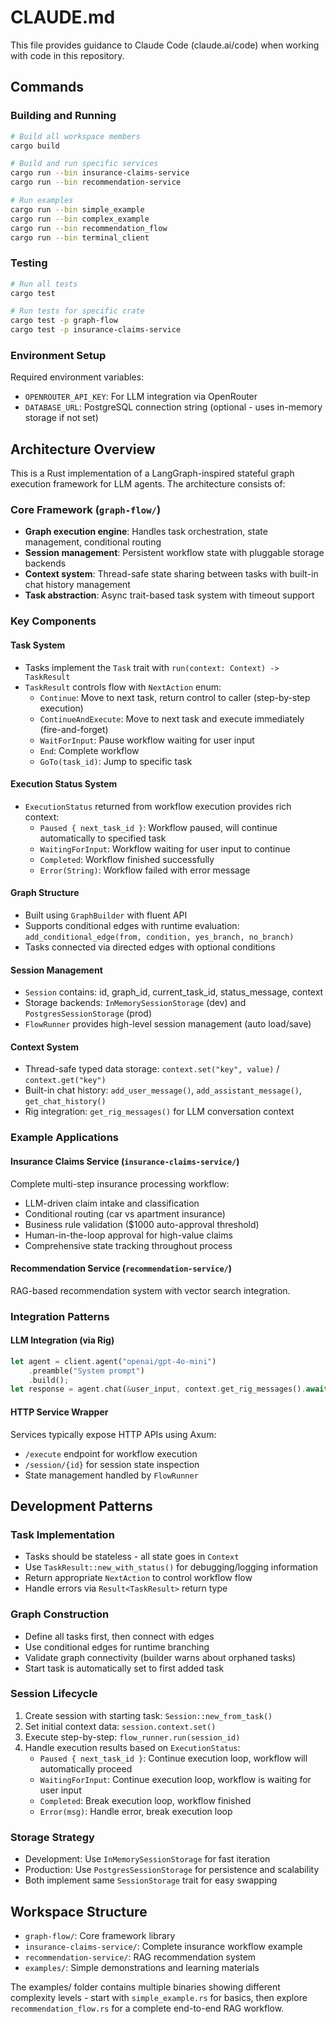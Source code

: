 # CLAUDE.md

This file provides guidance to Claude Code (claude.ai/code) when working with code in this repository.

## Commands

### Building and Running
```bash
# Build all workspace members
cargo build

# Build and run specific services
cargo run --bin insurance-claims-service
cargo run --bin recommendation-service

# Run examples
cargo run --bin simple_example
cargo run --bin complex_example  
cargo run --bin recommendation_flow
cargo run --bin terminal_client
```

### Testing
```bash
# Run all tests
cargo test

# Run tests for specific crate
cargo test -p graph-flow
cargo test -p insurance-claims-service
```

### Environment Setup
Required environment variables:
- `OPENROUTER_API_KEY`: For LLM integration via OpenRouter
- `DATABASE_URL`: PostgreSQL connection string (optional - uses in-memory storage if not set)

## Architecture Overview

This is a Rust implementation of a LangGraph-inspired stateful graph execution framework for LLM agents. The architecture consists of:

### Core Framework (`graph-flow/`)
- **Graph execution engine**: Handles task orchestration, state management, conditional routing
- **Session management**: Persistent workflow state with pluggable storage backends
- **Context system**: Thread-safe state sharing between tasks with built-in chat history management
- **Task abstraction**: Async trait-based task system with timeout support

### Key Components

#### Task System
- Tasks implement the `Task` trait with `run(context: Context) -> TaskResult`
- `TaskResult` controls flow with `NextAction` enum:
  - `Continue`: Move to next task, return control to caller (step-by-step execution)
  - `ContinueAndExecute`: Move to next task and execute immediately (fire-and-forget)
  - `WaitForInput`: Pause workflow waiting for user input
  - `End`: Complete workflow
  - `GoTo(task_id)`: Jump to specific task

#### Execution Status System
- `ExecutionStatus` returned from workflow execution provides rich context:
  - `Paused { next_task_id }`: Workflow paused, will continue automatically to specified task
  - `WaitingForInput`: Workflow waiting for user input to continue
  - `Completed`: Workflow finished successfully
  - `Error(String)`: Workflow failed with error message

#### Graph Structure
- Built using `GraphBuilder` with fluent API
- Supports conditional edges with runtime evaluation: `add_conditional_edge(from, condition, yes_branch, no_branch)`
- Tasks connected via directed edges with optional conditions

#### Session Management
- `Session` contains: id, graph_id, current_task_id, status_message, context
- Storage backends: `InMemorySessionStorage` (dev) and `PostgresSessionStorage` (prod)
- `FlowRunner` provides high-level session management (auto load/save)

#### Context System
- Thread-safe typed data storage: `context.set("key", value)` / `context.get("key")`
- Built-in chat history: `add_user_message()`, `add_assistant_message()`, `get_chat_history()`
- Rig integration: `get_rig_messages()` for LLM conversation context

### Example Applications

#### Insurance Claims Service (`insurance-claims-service/`)
Complete multi-step insurance processing workflow:
- LLM-driven claim intake and classification
- Conditional routing (car vs apartment insurance)
- Business rule validation ($1000 auto-approval threshold)
- Human-in-the-loop approval for high-value claims
- Comprehensive state tracking throughout process

#### Recommendation Service (`recommendation-service/`)
RAG-based recommendation system with vector search integration.

### Integration Patterns

#### LLM Integration (via Rig)
```rust
let agent = client.agent("openai/gpt-4o-mini")
    .preamble("System prompt")
    .build();
let response = agent.chat(&user_input, context.get_rig_messages().await).await?;
```

#### HTTP Service Wrapper
Services typically expose HTTP APIs using Axum:
- `/execute` endpoint for workflow execution
- `/session/{id}` for session state inspection
- State management handled by `FlowRunner`

## Development Patterns

### Task Implementation
- Tasks should be stateless - all state goes in `Context`
- Use `TaskResult::new_with_status()` for debugging/logging information
- Return appropriate `NextAction` to control workflow flow
- Handle errors via `Result<TaskResult>` return type

### Graph Construction
- Define all tasks first, then connect with edges
- Use conditional edges for runtime branching
- Validate graph connectivity (builder warns about orphaned tasks)
- Start task is automatically set to first added task

### Session Lifecycle
1. Create session with starting task: `Session::new_from_task()`
2. Set initial context data: `session.context.set()`
3. Execute step-by-step: `flow_runner.run(session_id)` 
4. Handle execution results based on `ExecutionStatus`:
   - `Paused { next_task_id }`: Continue execution loop, workflow will automatically proceed
   - `WaitingForInput`: Continue execution loop, workflow is waiting for user input
   - `Completed`: Break execution loop, workflow finished
   - `Error(msg)`: Handle error, break execution loop

### Storage Strategy
- Development: Use `InMemorySessionStorage` for fast iteration
- Production: Use `PostgresSessionStorage` for persistence and scalability
- Both implement same `SessionStorage` trait for easy swapping

## Workspace Structure

- `graph-flow/`: Core framework library
- `insurance-claims-service/`: Complete insurance workflow example
- `recommendation-service/`: RAG recommendation system
- `examples/`: Simple demonstrations and learning materials

The examples/ folder contains multiple binaries showing different complexity levels - start with `simple_example.rs` for basics, then explore `recommendation_flow.rs` for a complete end-to-end RAG workflow.